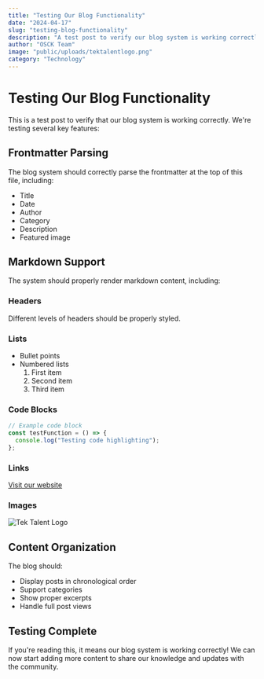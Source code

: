 ```yaml
---
title: "Testing Our Blog Functionality"
date: "2024-04-17"
slug: "testing-blog-functionality"
description: "A test post to verify our blog system is working correctly"
author: "OSCK Team"
image: "public/uploads/tektalentlogo.png"
category: "Technology"
---
```


# Testing Our Blog Functionality

This is a test post to verify that our blog system is working correctly. We're testing several key features:

## Frontmatter Parsing
The blog system should correctly parse the frontmatter at the top of this file, including:
- Title
- Date
- Author
- Category
- Description
- Featured image

## Markdown Support
The system should properly render markdown content, including:

### Headers
Different levels of headers should be properly styled.

### Lists
- Bullet points
- Numbered lists
  1. First item
  2. Second item
  3. Third item

### Code Blocks
```typescript
// Example code block
const testFunction = () => {
  console.log("Testing code highlighting");
};
```

### Links
[Visit our website](https://osckampala.github.io)

### Images
![Tek Talent Logo](public/uploads/images/osca-logo.png)

## Content Organization
The blog should:
- Display posts in chronological order
- Support categories
- Show proper excerpts
- Handle full post views

## Testing Complete
If you're reading this, it means our blog system is working correctly! We can now start adding more content to share our knowledge and updates with the community.
